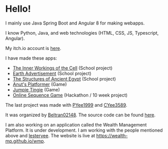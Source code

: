 
# Hello!

I mainly use Java Spring Boot and Angular 8 for making webapps.

I know Python, Java, and web technologies (HTML, CSS, JS, Typescript, Angular).

My itch.io account is [here](https://itch.io/profile/anut).

I have made these apps:
- [The Inner Workings of the Cell](https://anut-py.github.io/cells/) (School project)
- [Earth Advertisement](https://anut-py.github.io/earth-advertisement/home) (School project)
- [The Structures of Ancient Egypt](https://anut-py.github.io/egypt-project/home) (School project)
- [Anut's Platformer](https://anut.itch.io/anuts-platformer) (Game)
- [Jumpie Tingie](https://anut.itch.io/jumpie-tingie) (Game)
- [Online Sequence Game](https://sequence-hackathon.herokuapp.com) (Hackathon / 10 week project)

The last project was made with [PYee1999](https://github.com/PYee1999) and [CYee3589](https://github.com/CYee3589).

It was organized by [Beltran02148](https://github.com/Beltran02148). The source code can be found [here](https://github.com/PYee1999/sequence-hackathon).

I am also working on an application called the Wealth Management Platform. It is under development. I am working with the people mentioned above
and [lesteryee](https://github.com/lesteryee). The website is live at https://wealth-mp.github.io/wmp.
